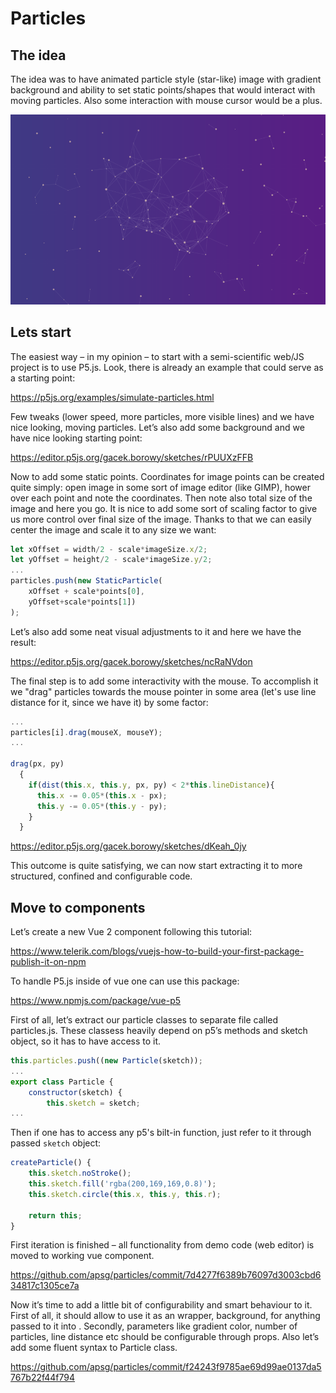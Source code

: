 # Particles

## The idea
The idea was to have animated particle style (star-like) image with gradient 
background and ability to set static points/shapes that would interact with 
moving particles. Also some interaction with mouse cursor would be a plus. 

![demo](https://github.com/apsg/particles/blob/main/demo/demo.png?raw=true) 

## Lets start
The easiest way – in my opinion – to start with a semi-scientific web/JS 
project is to use P5.js. Look, there is already an example that could serve 
as a starting point:

https://p5js.org/examples/simulate-particles.html

Few tweaks (lower speed, more particles, more visible lines) and we have nice 
looking, moving particles. Let’s also add some background and we have nice 
looking starting point:

https://editor.p5js.org/gacek.borowy/sketches/rPUUXzFFB 

Now to add some static points. Coordinates for image points can be created 
quite simply: open image in some sort of image editor (like GIMP), hower over 
each point and note the coordinates. Then note also total size of the image and 
here you go. It is nice to add some sort of scaling factor to give us more 
control over final size of the image. Thanks to that we can easily center the 
image and scale it to any size we want:

```javascript
let xOffset = width/2 - scale*imageSize.x/2;
let yOffset = height/2 - scale*imageSize.y/2;
...
particles.push(new StaticParticle(
    xOffset + scale*points[0], 
    yOffset+scale*points[1])
);
``` 
Let’s also add some neat visual adjustments to it and here we have the result:

https://editor.p5js.org/gacek.borowy/sketches/ncRaNVdon

The final step is to add some interactivity with the mouse. To accomplish it we 
"drag" particles towards the mouse pointer in some area (let's use line 
distance for it, since we have it) by some factor:

```javascript
...
particles[i].drag(mouseX, mouseY);
...

drag(px, py)
  {
    if(dist(this.x, this.y, px, py) < 2*this.lineDistance){
      this.x -= 0.05*(this.x - px);
      this.y -= 0.05*(this.y - py);
    }
  }
``` 

https://editor.p5js.org/gacek.borowy/sketches/dKeah_0jy

This outcome is quite satisfying, we can now start extracting it to more 
structured, confined and configurable code.

## Move to components
Let’s create a new Vue 2 component following this tutorial:

https://www.telerik.com/blogs/vuejs-how-to-build-your-first-package-publish-it-on-npm

To handle P5.js inside of vue one can use this package:

https://www.npmjs.com/package/vue-p5

First of all, let’s extract our particle classes to separate file called 
particles.js. These classess heavily depend on p5’s methods and sketch object,
so it has to have access to it. 

```javascript
this.particles.push((new Particle(sketch));
...
export class Particle {
    constructor(sketch) {
        this.sketch = sketch;
...
```

Then if one has to access any p5's bilt-in function, just refer to it through passed `sketch` object:

```javascript
createParticle() {
    this.sketch.noStroke();
    this.sketch.fill('rgba(200,169,169,0.8)');
    this.sketch.circle(this.x, this.y, this.r);

    return this;
}
```

First iteration is finished – all functionality 
from demo code (web editor) is moved to working vue component.

https://github.com/apsg/particles/commit/7d4277f6389b76097d3003cbd634817c1305ce7a

Now it’s time to add a little bit of configurability and smart behaviour to it. 
First of all, it should allow to use it as an wrapper, background, for 
anything passed to it into <slot>. Secondly, parameters like gradient color, 
number of particles, line distance etc should be configurable through props. 
Also let’s add some fluent syntax to Particle class.

https://github.com/apsg/particles/commit/f24243f9785ae69d99ae0137da5767b22f44f794
